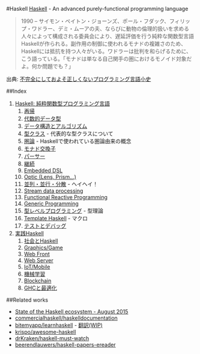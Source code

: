 #Haskell
[Haskell](https://www.haskell.org/) - An advanced purely-functional programming language

> 1990 – サイモン・ペイトン・ジョーンズ、ポール・フダック、フィリップ・ワドラー、デミ・ムーアの夫、ならびに動物の倫理的扱いを求める人々によって構成される委員会により、遅延評価を行う純粋な関数型言語Haskellが作られる。副作用の制御に使われるモナドの複雑さのため、Haskellには抵抗を持つ人々がいる。ワドラーは批判を和らげるために、こう語っている。「モナドは単なる自己関手の圏におけるモノイド対象だよ。何か問題でも？」

出典: [不完全にしておよそ正しくないプログラミング言語小史](http://www.aoky.net/articles/james_iry/brief-incomplete-and-mostly-wrong.htm)

##Index
1. [Haskell: 純粋関数型プログラミング言語](docs/introduction.md)
    1.  [再帰](docs/recursion.md)
    2.  [代数的データ型](docs/algebraic-data-type.md)
    3.  [データ構造とアルゴリズム](docs/data-structures-and-algorithms.md)
    4.  [型クラス](docs/type-class-and-abstraction.md) - 代表的な型クラスについて
    5.  [圏論](docs/category-theory.md) - Haskellで使われている圏論由来の概念
    6.  [モナド交換子](docs/monad-transformers.md)
    7.  [パーサー](docs/parser.md)
    8.  [継続](docs/continuation.md)
    9.  [Embedded DSL](docs/embedded-dsl.md)
    10. [Optic (Lens, Prism...)](docs/optic.md)
    11. [並列・並行・分散](docs/parallel-and-concurrent-programming.md) - ヘイヘイ！
    12. [Stream data processing](docs/streaming-data-processing.md)
    13. [Functional Reactive Programming](docs/functional-reactive-programming.md)
    14. [Generic Programming](docs/generic-programming.md)
    15. [型レベルプログラミング](docs/type-level-programming.md) - 型理論
    16. [Template Haskell](docs/template-haskell.md) - マクロ
    17. [テストとデバッグ](docs/test-and-debug.md)
2. [実践Haskell](docs/practical-haskell.md)
    1. [社会とHaskell](docs/society-and-haskell.md)
    2. [Graphics/Game](docs/graphics.md)
    3. [Web Front](docs/web-front-end.md)
    4. [Web Server](docs/web-server.md)
    5. [IoT/Mobile](docs/mobile.md)
    6. [機械学習](https://github.com/lotz84/machine-learning)
    7. [Blockchain](docs/blockchain.md)
    8. [GHCと最適化](docs/ghc.md)

##Related works
* [State of the Haskell ecosystem - August 2015](http://www.haskellforall.com/2015/08/state-of-haskell-ecosystem-august-2015.html)
* [commercialhaskell/haskelldocumentation](https://github.com/commercialhaskell/haskelldocumentation)
* [bitemyapp/learnhaskell](https://github.com/bitemyapp/learnhaskell) - [翻訳(WIP)](https://github.com/fujimura/learnhaskell/tree/japanese)
* [krispo/awesome-haskell](https://github.com/krispo/awesome-haskell)
* [drKraken/haskell-must-watch](https://github.com/drKraken/haskell-must-watch)
* [beerendlauwers/haskell-papers-ereader](https://github.com/beerendlauwers/haskell-papers-ereader)

